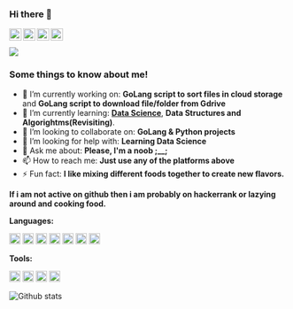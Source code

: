 ### Hi there 👋

<a href="https://www.linkedin.com/in/ramanverma2k/" target="_blank">
  <img align="left" alt="Linkdein" width="22px" src="https://cdn.jsdelivr.net/npm/simple-icons@v3/icons/linkedin.svg" />
</a>
<a href="https://github.com/ramanverma2k" target="_blank">
  <img align="left" alt="Github" width="22px" src="https://cdn.jsdelivr.net/npm/simple-icons@v3/icons/github.svg" />
</a>
<a href="mailto:ramanverma4183@gmail.com" target="_blank">
  <img align="left" alt="Email" width="22px" src="https://cdn.jsdelivr.net/npm/simple-icons@v3/icons/gmail.svg" />
</a>
<a href="https://t.me/notaggingraman" target="_blank">
  <img align="left" alt="Telegram" width="22px" src="https://cdn.jsdelivr.net/npm/simple-icons@v3/icons/telegram.svg" />
</a><br /><br />

<a href="https://github.com/antonkomarev/github-profile-views-counter">
    <img src="https://komarev.com/ghpvc/?username=ramanverma2k">
</a>

### Some things to know about me!
- 🔭 I’m currently working on: **GoLang script to sort files in cloud storage** and **GoLang script to download file/folder from Gdrive**
- 🌱 I’m currently learning: [**Data Science**](https://en.wikipedia.org/wiki/Data_science), **Data Structures and Algorightms(Revisiting)**.
- 👯 I’m looking to collaborate on: **GoLang & Python projects**
- 🤔 I’m looking for help with: **Learning Data Science**
- 💬 Ask me about: **Please, I'm a noob ;__;**
- 📫 How to reach me: **Just use any of the platforms above**
- ⚡ Fun fact: **I like mixing different foods together to create new flavors.**



**If i am not active on github then i am probably on hackerrank or lazying around and cooking food.**



**Languages:**
<p align="left"> 
<img  height="20"  src="https://cdn.jsdelivr.net/npm/simple-icons@3.3.0/icons/kotlin.svg">
<img  height="20"  src="https://cdn.jsdelivr.net/npm/simple-icons@3.3.0/icons/flutter.svg">
<img  height="20"  src="https://cdn.jsdelivr.net/npm/simple-icons@3.3.0/icons/dart.svg">
<img  height="20"  src="https://cdn.jsdelivr.net/npm/simple-icons@3.3.0/icons/go.svg">
<img  height="20"  src="https://cdn.jsdelivr.net/npm/simple-icons@3.3.0/icons/python.svg">
<img  height="20"  src="https://cdn.jsdelivr.net/npm/simple-icons@3.3.0/icons/git.svg">
<img  height="20"  src="https://cdn.jsdelivr.net/npm/simple-icons@3.3.0/icons/gnubash.svg">
</p>

**Tools:**
<p align="left"> 
<img  height="20"  src="https://cdn.jsdelivr.net/npm/simple-icons@3.3.0/icons/microsoftexcel.svg">
<img  height="20"  src="https://cdn.jsdelivr.net/npm/simple-icons@3.3.0/icons/microsoftpowerpoint.svg">
<img  height="20"  src="https://cdn.jsdelivr.net/npm/simple-icons@3.3.0/icons/microsoftvisio.svg">
<img  height="20"  src="https://cdn.jsdelivr.net/npm/simple-icons@3.3.0/icons/powerbi.svg">
</p>

![Github stats](https://github-readme-stats.vercel.app/api?username=ramanverma2k&count_private=true&show_icons=true&title_color=333&icon_color=333)
